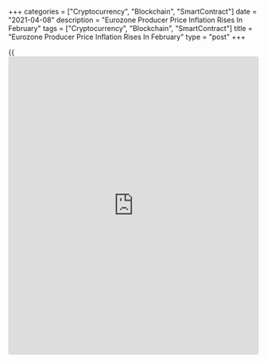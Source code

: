 +++
categories = ["Cryptocurrency", "Blockchain", "SmartContract"]
date = "2021-04-08"
description = "Eurozone Producer Price Inflation Rises In February"
tags = ["Cryptocurrency", "Blockchain", "SmartContract"]
title = "Eurozone Producer Price Inflation Rises In February"
type = "post"
+++

{{<iframe id="large-banner" src="https://www.bounty.group/#slide=23.0" width="100%" height="600" scrolling="no" style="border: 0px solid rgb(216, 221, 230); border-radius: 3px;">}}

Eurozone producer prices increased at a faster pace in February, data
from Eurostat showed on Thursday.

Producer prices rose 1.5 percent year-on-year, following January's 0.4
percent increase. Economists had forecast producer price inflation to
climb to 1.4 percent.

On a monthly basis, producer prices gained 0.5 percent, but slower than
the 1.7 percent increase posted in January. Prices were expected to rise
0.6 percent.

Excluding energy, producer price inflation advanced to 1.2 percent
annually in February from 0.7 percent in January.

Prices of intermediate goods grew 2.4 percent and that of energy rose
2.3 percent. Capital goods prices moved up 0.9 percent and durable
consumer goods prices by 1.2 percent. By contrast, non-durable consumer
goods prices fell 0.4 percent.

Producer prices in EU climbed 0.7 percent on month and by 1.7 percent
annually in February.

Another report from Eurostat showed that house prices in the Eurozone
logged its biggest annual growth since the fourth quarter of 2006. House
prices advanced 5.4 percent on year in the fourth quarter after rising
4.9 percent in the third quarter.  
  
On a quarterly basis, house price inflation rose marginally to 1.4
percent in the fourth quarter from 1.3 percent in the preceding quarter.

For comments and feedback [contact](https://www.playgroundfx.com/contact/): editorial@rtt[news](https://www.letsplayfx.com/blog/forex-news-website/).com

[Economic News][1]

 **What parts of the world are seeing the best (and worst) economic
performances lately? Click[here][2] to check out our [Econ Scorecard][2]
and find out! See up-to-the-moment [ranking](https://www.playgroundfx.com/blog/crypto-exchange-ranking/)s for the best and worst
performers in [GDP][3], [unemployment rate][4], [inflation][5] and much
more.**

   1. www.rtt[news](https://www.letsplayfx.com/blog/forex-news-website/).com/Content/EconomicNews.aspx
   2. www.rtt[news](https://www.letsplayfx.com/blog/forex-news-website/).com/economic-scorecard/world-rank/unemployment-rate/highest-performance.aspx
   3. www.rtt[news](https://www.letsplayfx.com/blog/forex-news-website/).com/economic-scorecard/world-rank/GDP/highest-performance.aspx
   4. www.rtt[news](https://www.letsplayfx.com/blog/forex-news-website/).com/economic-scorecard/world-rank/unemployment-rate/lowest-performance.aspx
   5. www.rtt[news](https://www.letsplayfx.com/blog/forex-news-website/).com/economic-scorecard/world-rank/CPI/highest-performance.aspx